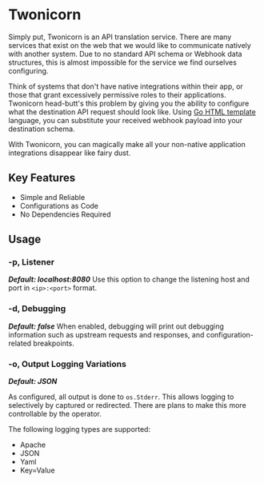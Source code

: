 # Twonicorn

Simply put, Twonicorn is an API translation service. There are many services that exist on the web that we would like to communicate natively with another system. Due to no standard API schema or Webhook data structures, this is almost impossible for the service we find ourselves configuring.

Think of systems that don't have native integrations within their app, or those that grant excessively permissive roles to their applications. Twonicorn head-butt's this problem by giving you the ability to configure what the destination API request should look like. Using [Go HTML template](https://golang.org/pkg/html/template/) language, you can substitute your received webhook payload into your destination schema. 

With Twonicorn, you can magically make all your non-native application integrations disappear like fairy dust. 

## Key Features
- Simple and Reliable
- Configurations as Code
- No Dependencies Required

## Usage

### -p, Listener
***Default: localhost:8080***
Use this option to change the listening host and port in `<ip>:<port>` format.

### -d, Debugging
***Default: false***
When enabled, debugging will print out debugging information such as upstream requests and responses, and configuration-related breakpoints. 

### -o, Output Logging Variations
***Default: JSON***

As configured, all output is done to `os.Stderr`. This allows logging to selectively by captured or redirected. There are plans to make this more controllable by the operator. 

The following logging types are supported:
  - Apache
  - JSON
  - Yaml
  - Key=Value
